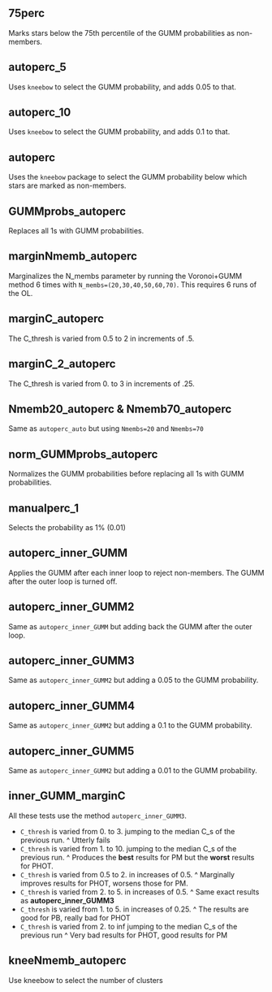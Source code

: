 

## 75perc
Marks stars below the 75th percentile of the GUMM probabilities as non-members.

## autoperc_5
Uses `kneebow` to select the GUMM probability, and adds 0.05 to that.

## autoperc_10
Uses `kneebow` to select the GUMM probability, and adds 0.1 to that.

## autoperc
Uses the `kneebow` package to select the GUMM probability below which stars are marked as non-members.

## GUMMprobs_autoperc
Replaces all 1s with GUMM probabilities.

## marginNmemb_autoperc
Marginalizes the N_membs parameter by running the Voronoi+GUMM method 6 times with `N_membs=(20,30,40,50,60,70)`. This requires 6 runs of the OL.

## marginC_autoperc
The C_thresh is varied from 0.5 to 2 in increments of .5.

## marginC_2_autoperc
The C_thresh is varied from 0. to 3 in increments of .25.

## Nmemb20_autoperc & Nmemb70_autoperc
Same as `autoperc_auto` but using `Nmembs=20` and `Nmembs=70`

## norm_GUMMprobs_autoperc
Normalizes the GUMM probabilities before replacing all 1s with GUMM probabilities.

## manualperc_1
Selects the probability as 1% (0.01)

## autoperc_inner_GUMM
Applies the GUMM after each inner loop to reject non-members. The GUMM after the outer loop is turned off.

## autoperc_inner_GUMM2
Same as `autoperc_inner_GUMM` but adding back the GUMM after the outer loop.

## autoperc_inner_GUMM3
Same as `autoperc_inner_GUMM2` but adding a 0.05 to the GUMM probability.

## autoperc_inner_GUMM4
Same as `autoperc_inner_GUMM2` but adding a 0.1 to the GUMM probability.

## autoperc_inner_GUMM5
Same as `autoperc_inner_GUMM2` but adding a 0.01 to the GUMM probability.

## inner_GUMM_marginC
All these tests use the method `autoperc_inner_GUMM3`.
* `C_thresh` is varied from 0. to 3. jumping to the median C_s of the previous run.
^ Utterly fails
* `C_thresh` is varied from 1. to 10. jumping to the median C_s of the previous run.
^ Produces the **best** results for PM but the **worst** results for PHOT.
* `C_thresh` is varied from 0.5 to 2. in increases of 0.5.
^ Marginally improves results for PHOT, worsens those for PM.
* `C_thresh` is varied from 2. to 5. in increases of 0.5.
^ Same exact results as **autoperc_inner_GUMM3**
* `C_thresh` is varied from 1. to 5. in increases of 0.25.
^ The results are good for PB, really bad for PHOT
* `C_thresh` is varied from 2. to inf jumping to the median C_s of the previous run
^ Very bad results for PHOT, good results for PM


## kneeNmemb_autoperc
Use kneebow to select the number of clusters